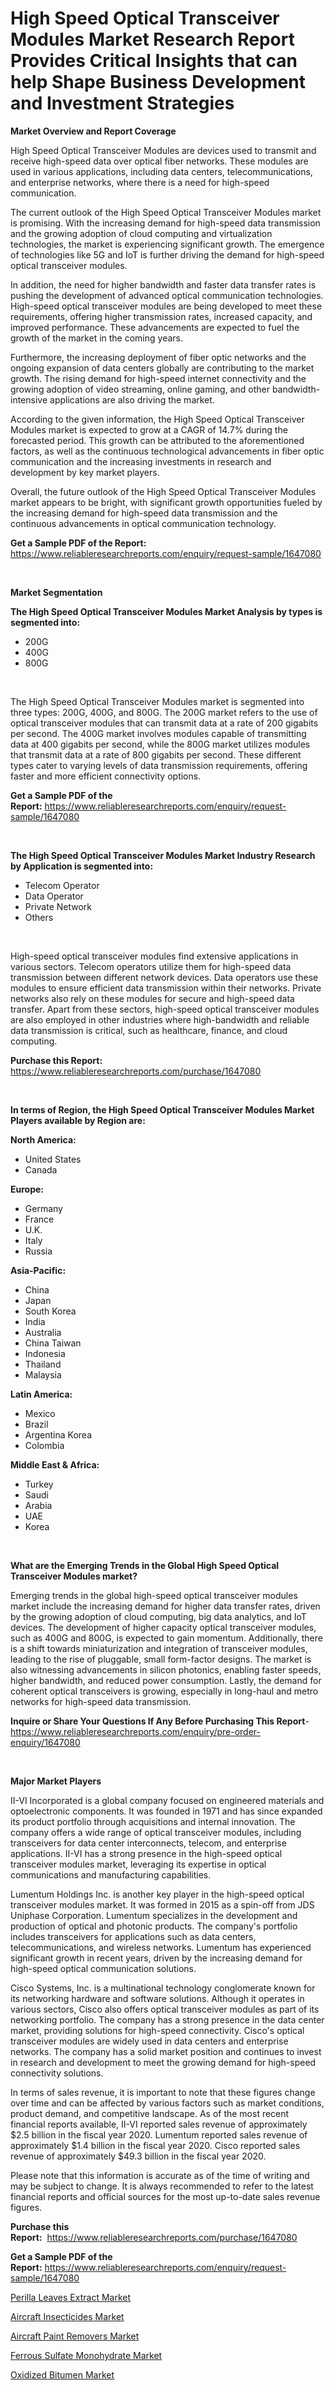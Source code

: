 <p><h1>High Speed Optical Transceiver Modules Market Research Report Provides Critical Insights that can help Shape Business Development and Investment Strategies</h1></p><p><strong>Market Overview and Report Coverage</strong></p>
<p><p>High Speed Optical Transceiver Modules are devices used to transmit and receive high-speed data over optical fiber networks. These modules are used in various applications, including data centers, telecommunications, and enterprise networks, where there is a need for high-speed communication.</p><p>The current outlook of the High Speed Optical Transceiver Modules market is promising. With the increasing demand for high-speed data transmission and the growing adoption of cloud computing and virtualization technologies, the market is experiencing significant growth. The emergence of technologies like 5G and IoT is further driving the demand for high-speed optical transceiver modules.</p><p>In addition, the need for higher bandwidth and faster data transfer rates is pushing the development of advanced optical communication technologies. High-speed optical transceiver modules are being developed to meet these requirements, offering higher transmission rates, increased capacity, and improved performance. These advancements are expected to fuel the growth of the market in the coming years.</p><p>Furthermore, the increasing deployment of fiber optic networks and the ongoing expansion of data centers globally are contributing to the market growth. The rising demand for high-speed internet connectivity and the growing adoption of video streaming, online gaming, and other bandwidth-intensive applications are also driving the market.</p><p>According to the given information, the High Speed Optical Transceiver Modules market is expected to grow at a CAGR of 14.7% during the forecasted period. This growth can be attributed to the aforementioned factors, as well as the continuous technological advancements in fiber optic communication and the increasing investments in research and development by key market players.</p><p>Overall, the future outlook of the High Speed Optical Transceiver Modules market appears to be bright, with significant growth opportunities fueled by the increasing demand for high-speed data transmission and the continuous advancements in optical communication technology.</p></p>
<p><strong>Get a Sample PDF of the Report:</strong> <a href="https://www.reliableresearchreports.com/enquiry/request-sample/1647080">https://www.reliableresearchreports.com/enquiry/request-sample/1647080</a></p>
<p>&nbsp;</p>
<p><strong>Market Segmentation</strong></p>
<p><strong>The High Speed Optical Transceiver Modules Market Analysis by types is segmented into:</strong></p>
<p><ul><li>200G</li><li>400G</li><li>800G</li></ul></p>
<p>&nbsp;</p>
<p><p>The High Speed Optical Transceiver Modules market is segmented into three types: 200G, 400G, and 800G. The 200G market refers to the use of optical transceiver modules that can transmit data at a rate of 200 gigabits per second. The 400G market involves modules capable of transmitting data at 400 gigabits per second, while the 800G market utilizes modules that transmit data at a rate of 800 gigabits per second. These different types cater to varying levels of data transmission requirements, offering faster and more efficient connectivity options.</p></p>
<p><strong>Get a Sample PDF of the Report:</strong>&nbsp;<a href="https://www.reliableresearchreports.com/enquiry/request-sample/1647080">https://www.reliableresearchreports.com/enquiry/request-sample/1647080</a></p>
<p>&nbsp;</p>
<p><strong>The High Speed Optical Transceiver Modules Market Industry Research by Application is segmented into:</strong></p>
<p><ul><li>Telecom Operator</li><li>Data Operator</li><li>Private Network</li><li>Others</li></ul></p>
<p>&nbsp;</p>
<p><p>High-speed optical transceiver modules find extensive applications in various sectors. Telecom operators utilize them for high-speed data transmission between different network devices. Data operators use these modules to ensure efficient data transmission within their networks. Private networks also rely on these modules for secure and high-speed data transfer. Apart from these sectors, high-speed optical transceiver modules are also employed in other industries where high-bandwidth and reliable data transmission is critical, such as healthcare, finance, and cloud computing.</p></p>
<p><strong>Purchase this Report:</strong>&nbsp; <a href="https://www.reliableresearchreports.com/purchase/1647080">https://www.reliableresearchreports.com/purchase/1647080</a></p>
<p>&nbsp;</p>
<p><strong>In terms of Region, the High Speed Optical Transceiver Modules Market Players available by Region are:</strong></p>
<p>
    <p> <strong> North America: </strong>
        <ul>
            <li>United States</li>
            <li>Canada</li>
        </ul>
        </p> 
    <p> <strong> Europe: </strong>
        <ul>
            <li>Germany</li>
            <li>France</li>
            <li>U.K.</li>
            <li>Italy</li>
            <li>Russia</li>
        </ul>
        </p> 
    <p> <strong> Asia-Pacific: </strong>
        <ul>
            <li>China</li>
            <li>Japan</li>
            <li>South Korea</li>
            <li>India</li>
            <li>Australia</li>
            <li>China Taiwan</li>
            <li>Indonesia</li>
            <li>Thailand</li>
            <li>Malaysia</li>
        </ul>
        </p> 
    <p> <strong> Latin America: </strong>
        <ul>
            <li>Mexico</li>
            <li>Brazil</li>
            <li>Argentina Korea</li>
            <li>Colombia</li>
        </ul>
        </p> 
    <p> <strong> Middle East & Africa: </strong>
        <ul>
            <li>Turkey</li>
            <li>Saudi</li>
            <li>Arabia</li>
            <li>UAE</li>
            <li>Korea</li>
        </ul>
    </p>
    </p>
<p>&nbsp;</p>
<p><strong>What are the Emerging Trends in the Global High Speed Optical Transceiver Modules market?</strong></p>
<p><p>Emerging trends in the global high-speed optical transceiver modules market include the increasing demand for higher data transfer rates, driven by the growing adoption of cloud computing, big data analytics, and IoT devices. The development of higher capacity optical transceiver modules, such as 400G and 800G, is expected to gain momentum. Additionally, there is a shift towards miniaturization and integration of transceiver modules, leading to the rise of pluggable, small form-factor designs. The market is also witnessing advancements in silicon photonics, enabling faster speeds, higher bandwidth, and reduced power consumption. Lastly, the demand for coherent optical transceivers is growing, especially in long-haul and metro networks for high-speed data transmission.</p></p>
<p><strong>Inquire or Share Your Questions If Any Before Purchasing This Report</strong>- <a href="https://www.reliableresearchreports.com/enquiry/pre-order-enquiry/1647080">https://www.reliableresearchreports.com/enquiry/pre-order-enquiry/1647080</a></p>
<p>&nbsp;</p>
<p><strong>Major Market Players</strong></p>
<p><p>II-VI Incorporated is a global company focused on engineered materials and optoelectronic components. It was founded in 1971 and has since expanded its product portfolio through acquisitions and internal innovation. The company offers a wide range of optical transceiver modules, including transceivers for data center interconnects, telecom, and enterprise applications. II-VI has a strong presence in the high-speed optical transceiver modules market, leveraging its expertise in optical communications and manufacturing capabilities.</p><p>Lumentum Holdings Inc. is another key player in the high-speed optical transceiver modules market. It was formed in 2015 as a spin-off from JDS Uniphase Corporation. Lumentum specializes in the development and production of optical and photonic products. The company's portfolio includes transceivers for applications such as data centers, telecommunications, and wireless networks. Lumentum has experienced significant growth in recent years, driven by the increasing demand for high-speed optical communication solutions.</p><p>Cisco Systems, Inc. is a multinational technology conglomerate known for its networking hardware and software solutions. Although it operates in various sectors, Cisco also offers optical transceiver modules as part of its networking portfolio. The company has a strong presence in the data center market, providing solutions for high-speed connectivity. Cisco's optical transceiver modules are widely used in data centers and enterprise networks. The company has a solid market position and continues to invest in research and development to meet the growing demand for high-speed connectivity solutions.</p><p>In terms of sales revenue, it is important to note that these figures change over time and can be affected by various factors such as market conditions, product demand, and competitive landscape. As of the most recent financial reports available, II-VI reported sales revenue of approximately $2.5 billion in the fiscal year 2020. Lumentum reported sales revenue of approximately $1.4 billion in the fiscal year 2020. Cisco reported sales revenue of approximately $49.3 billion in the fiscal year 2020.</p><p>Please note that this information is accurate as of the time of writing and may be subject to change. It is always recommended to refer to the latest financial reports and official sources for the most up-to-date sales revenue figures.</p></p>
<p><strong>Purchase this Report:</strong>&nbsp;&nbsp;<a href="https://www.reliableresearchreports.com/purchase/1647080">https://www.reliableresearchreports.com/purchase/1647080</a></p>
<p></p>
<p><strong>Get a Sample PDF of the Report:</strong>&nbsp;<a href="https://www.reliableresearchreports.com/enquiry/request-sample/1647080">https://www.reliableresearchreports.com/enquiry/request-sample/1647080</a></p>
<p><p><a href="https://medium.com/@loretadervishi2013/decoding-perilla-leaves-extract-market-metrics-market-share-trends-and-growth-patterns-70d682477298">Perilla Leaves Extract Market</a></p><p><a href="https://medium.com/@dioncollins8227/aircraft-insecticides-market-insights-into-market-cagr-market-trends-and-growth-strategies-9c9a87cc5b4d">Aircraft Insecticides Market</a></p><p><a href="https://medium.com/@minnieebert2827/decoding-aircraft-paint-removers-market-metrics-market-share-trends-and-growth-patterns-77a9ce09e74f">Aircraft Paint Removers Market</a></p><p><a href="https://medium.com/@entelabrahimi1961/ferrous-sulfate-monohydrate-market-furnishes-information-on-market-share-market-trends-and-market-278f09d265bc">Ferrous Sulfate Monohydrate Market</a></p><p><a href="https://medium.com/@deannakling2927/oxidized-bitumen-market-insights-into-market-cagr-market-trends-and-growth-strategies-6bc76a7d6139">Oxidized Bitumen Market</a></p></p>